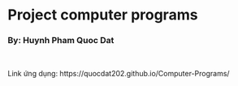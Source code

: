 # Project computer programs

<h3>By: Huynh Pham Quoc Dat</h3>
<br/>
<p>Link ứng dụng: https://quocdat202.github.io/Computer-Programs/</p>

